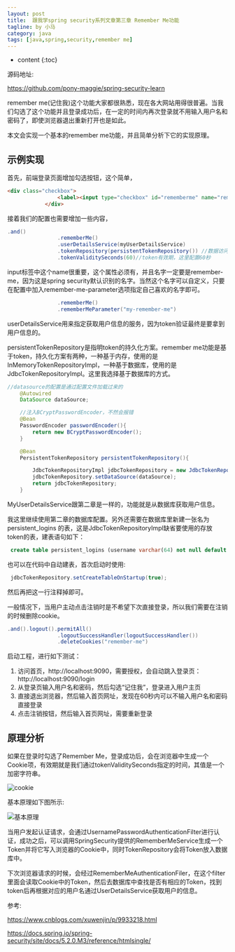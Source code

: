 ```yaml
---
layout: post
title:  跟我学spring security系列文章第三章 Remember Me功能
tagline: by 小马
category: java
tags: [java,spring,security,remember me]
---
```


* content
{:toc}


源码地址:

https://github.com/pony-maggie/spring-security-learn

remember me(记住我)这个功能大家都很熟悉，现在各大网站用得很普遍。当我们勾选了这个功能并且登录成功后，在一定的时间内再次登录就不用输入用户名和密码了，即使浏览器退出重新打开也是如此。

本文会实现一个基本的remember me功能，并且简单分析下它的实现原理。

<!--more-->

## 示例实现

首先，前端登录页面增加勾选按钮，这个简单，

```html
<div class="checkbox">
                <label><input type="checkbox" id="rememberme" name="remember-me"/>记住我</label>
            </div>
```

接着我们的配置也需要增加一些内容，

```java
.and()
                .rememberMe()
                .userDetailsService(myUserDetailsService)
                .tokenRepository(persistentTokenRepository()) //数据访问层,token持久化方案
                .tokenValiditySeconds(60)//token有效期，这里配置60秒
```

input标签中这个name很重要，这个属性必须有，并且名字一定要是remember-me，因为这是spring security默认识别的名字。当然这个名字可以自定义，只要在配置中加入remember-me-parameter选项指定自己喜欢的名字即可。


```java
                .rememberMe()
                .rememberMeParameter("my-remember-me")
```

userDetailsService用来指定获取用户信息的服务，因为token验证最终是要拿到用户信息的。

persistentTokenRepository是指明token的持久化方案。remember me功能是基于token，持久化方案有两种，一种基于内存，使用的是InMemoryTokenRepositoryImpl，一种基于数据库，使用的是JdbcTokenRepositoryImpl。这里我选择基于数据库的方式。

```java
//datasource的配置是通过配置文件加载过来的
    @Autowired
    DataSource dataSource;

    //注入BCryptPasswordEncoder，不然会报错
    @Bean
    PasswordEncoder passwordEncoder(){
        return new BCryptPasswordEncoder();
    }

    @Bean
    PersistentTokenRepository persistentTokenRepository(){

        JdbcTokenRepositoryImpl jdbcTokenRepository = new JdbcTokenRepositoryImpl();
        jdbcTokenRepository.setDataSource(dataSource);
        return jdbcTokenRepository;
    }
```

MyUserDetailsService跟第二章是一样的，功能就是从数据库获取用户信息。

我这里继续使用第二章的数据库配置。另外还需要在数据库里新建一张名为persistent_logins 的表，这是JdbcTokenRepositoryImpl缺省要使用的存放token的表，建表语句如下：

```sql
 create table persistent_logins (username varchar(64) not null default '', series varchar(64) primary key, token varchar(64) not null , last_used timestamp not null)
```

也可以在代码中自动建表，首次启动时使用:

```java
 jdbcTokenRepository.setCreateTableOnStartup(true);
```
然后再把这一行注释掉即可。

一般情况下，当用户主动点击注销时是不希望下次直接登录，所以我们需要在注销的时候删除cookie。

```java
.and().logout().permitAll()
                .logoutSuccessHandler(logoutSuccessHandler())
                .deleteCookies("remember-me")
```


启动工程，进行如下测试：

1. 访问首页，http://localhost:9090，需要授权，会自动跳入登录页：http://localhost:9090/login
2. 从登录页输入用户名和密码，然后勾选“记住我”，登录进入用户主页
3. 直接退出浏览器，然后输入首页网址，发现在60秒内可以不输入用户名和密码直接登录
4. 点击注销按钮，然后输入首页网址，需要重新登录



## 原理分析

如果在登录时勾选了Remember Me，登录成功后，会在浏览器中生成一个Cookie项，有效期就是我们通过tokenValiditySeconds指定的时间，其值是一个加密字符串。


![cookie](./images/cookie.jpg)


基本原理如下图所示:

![基本原理](https://img2018.cnblogs.com/blog/647585/201811/647585-20181109110908290-328952476.png)

当用户发起认证请求，会通过UsernamePasswordAuthenticationFilter进行认证，成功之后，可以调用SpringSecurity提供的RememberMeService生成一个Token并将它写入浏览器的Cookie中，同时TokenRepository会将Token放入数据库中。 

下次浏览器请求的时候，会经过RememberMeAuthenticationFiler，在这个filter里面会读取Cookie中的Token，然后去数据库中查找是否有相应的Token，找到token后再根据对应的用户名通过UserDetailsService获取用户的信息。


参考:

https://www.cnblogs.com/xuwenjin/p/9933218.html

https://docs.spring.io/spring-security/site/docs/5.2.0.M3/reference/htmlsingle/



